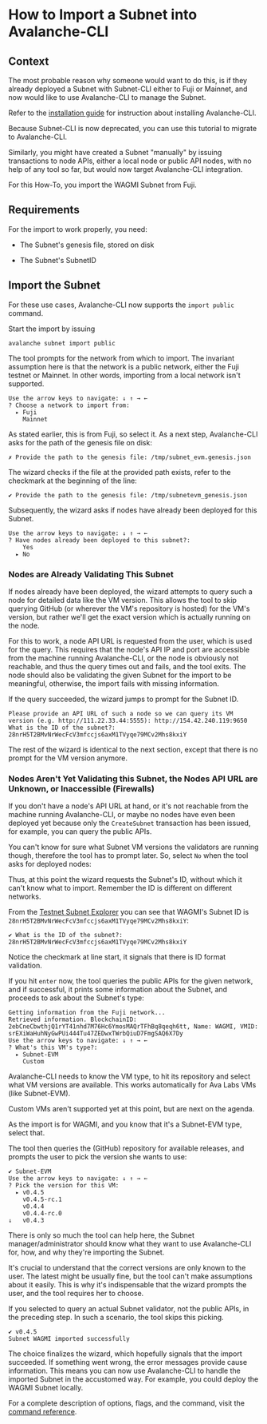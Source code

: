 # How to Import a Subnet into Avalanche-CLI

## Context

The most probable reason why someone would want to do this,
is if they already deployed a Subnet with Subnet-CLI either to Fuji or Mainnet,
and now would like to use Avalanche-CLI to manage the Subnet.

Refer to the [installation guide](./install-avalanche-cli.md) for instruction about installing
Avalanche-CLI.

Because Subnet-CLI is now deprecated, you can use this tutorial to migrate to Avalanche-CLI.


Similarly, you might have created a Subnet "manually" by issuing transactions
to node APIs, either a local node or public API nodes, with no help of any tool so far,
but would now target Avalanche-CLI integration.

For this How-To, you import the WAGMI Subnet from Fuji.


## Requirements

For the import to work properly, you need:

* The Subnet's genesis file, stored on disk

* The Subnet's SubnetID


## Import the Subnet

For these use cases, Avalanche-CLI now supports the `import public` command.

Start the import by issuing

```shell
avalanche subnet import public
```

The tool prompts for the network from which to import.
The invariant assumption here is that the network is a public network,
either the Fuji testnet or Mainnet.
In other words, importing from a local network isn't supported.

```shell
Use the arrow keys to navigate: ↓ ↑ → ←
? Choose a network to import from:
  ▸ Fuji
    Mainnet
```

As stated earlier, this is from Fuji, so select it.
As a next step, Avalanche-CLI asks for the path of the genesis file on disk:

```shell
✗ Provide the path to the genesis file: /tmp/subnet_evm.genesis.json
```

The wizard checks if the file at the provided path exists,
refer to the checkmark at the beginning of the line:

```shell
✔ Provide the path to the genesis file: /tmp/subnetevm_genesis.json
```

Subsequently, the wizard asks if nodes have already been deployed for this Subnet.

```shell
Use the arrow keys to navigate: ↓ ↑ → ←
? Have nodes already been deployed to this subnet?:
    Yes
  ▸ No
```

### Nodes are Already Validating This Subnet

If nodes already have been deployed, the wizard attempts to query such a node
for detailed data like the VM version. This allows the tool to skip
querying GitHub (or wherever the VM's repository is hosted)
for the VM's version, but rather we'll get the exact version which is actually running on the node.

For this to work, a node API URL is requested from the user, which is used for the query.
This requires that the node's API IP and port are accessible from the machine running
Avalanche-CLI, or the node is obviously not reachable,
and thus the query times out and fails, and the tool exits.
The node should also be validating the given Subnet for the import to be meaningful,
otherwise, the import fails with missing information.

If the query succeeded, the wizard jumps to prompt for the Subnet ID.

```shell
Please provide an API URL of such a node so we can query its VM version (e.g. http://111.22.33.44:5555): http://154.42.240.119:9650
What is the ID of the subnet?: 28nrH5T2BMvNrWecFcV3mfccjs6axM1TVyqe79MCv2Mhs8kxiY
```

The rest of the wizard is identical to the next section,
except that there is no prompt for the VM version anymore.

### Nodes Aren't Yet Validating this Subnet, the Nodes API URL are Unknown, or Inaccessible (Firewalls)

If you don't have a node's API URL at hand, or it's not reachable
from the machine running Avalanche-CLI, or maybe no nodes have even been deployed yet because
only the `CreateSubnet` transaction has been issued, for example, you can query the public APIs.

You can't know for sure what Subnet VM versions the validators are running though,
therefore the tool has to prompt later.
So, select `No` when the tool asks for deployed nodes:

Thus, at this point the wizard requests the Subnet's ID, without which it can't know
what to import. Remember the ID is different on different networks.

From the [Testnet Subnet Explorer](https://subnets-test.avax.network/WAGMI)
you can see that WAGMI's Subnet ID is `28nrH5T2BMvNrWecFcV3mfccjs6axM1TVyqe79MCv2Mhs8kxiY`:

```shell
✔ What is the ID of the subnet?: 28nrH5T2BMvNrWecFcV3mfccjs6axM1TVyqe79MCv2Mhs8kxiY
```

Notice the checkmark at line start, it signals that there is ID format validation.

If you hit `enter` now, the tool queries the public APIs for the given network, and if successful,
it prints some information about the Subnet, and proceeds to ask about the Subnet's type:

```shell
Getting information from the Fuji network...
Retrieved information. BlockchainID: 2ebCneCbwthjQ1rYT41nhd7M76Hc6YmosMAQrTFhBq8qeqh6tt, Name: WAGMI, VMID: srEXiWaHuhNyGwPUi444Tu47ZEDwxTWrbQiuD7FmgSAQ6X7Dy
Use the arrow keys to navigate: ↓ ↑ → ←
? What's this VM's type?:
  ▸ Subnet-EVM
    Custom
```

Avalanche-CLI needs to know the VM type, to hit its repository and select
what VM versions are available.
This works automatically for Ava Labs VMs (like Subnet-EVM).

Custom VMs aren't supported yet at this point, but are next on the agenda.

As the import is for WAGMI, and you know that it's a Subnet-EVM type, select that.

The tool then queries the (GitHub) repository for available releases,
and prompts the user to pick the version she wants to use:

```shell
✔ Subnet-EVM
Use the arrow keys to navigate: ↓ ↑ → ←
? Pick the version for this VM:
  ▸ v0.4.5
    v0.4.5-rc.1
    v0.4.4
    v0.4.4-rc.0
↓   v0.4.3
```

There is only so much the tool can help here, the Subnet manager/administrator
should know what they want to use Avalanche-CLI for, how,
and why they're importing the Subnet.

It's crucial to understand that the correct versions are only known to the user.
The latest might be usually fine, but the tool can't make assumptions about it easily.
This is why it's indispensable that the wizard prompts the user, and the tool requires her to choose.

If you selected to query an actual Subnet validator, not the public APIs, in the preceding step.
In such a scenario, the tool skips this picking.

```shell
✔ v0.4.5
Subnet WAGMI imported successfully
```

The choice finalizes the wizard, which hopefully signals that the import succeeded.
If something went wrong, the error messages provide cause information.
This means you can now use Avalanche-CLI to handle the imported Subnet in the accustomed way.
For example, you could deploy the WAGMI Subnet locally.


For a complete description of options, flags, and the command,
visit the [command reference](./reference-cli-commands.md#subnet-import).

